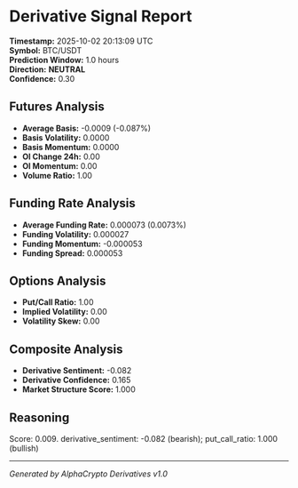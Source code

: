 # Derivative Signal Report

**Timestamp:** 2025-10-02 20:13:09 UTC  
**Symbol:** BTC/USDT  
**Prediction Window:** 1.0 hours  
**Direction:** **NEUTRAL**  
**Confidence:** 0.30

## Futures Analysis
- **Average Basis:** -0.0009 (-0.087%)
- **Basis Volatility:** 0.0000
- **Basis Momentum:** 0.0000
- **OI Change 24h:** 0.00
- **OI Momentum:** 0.00
- **Volume Ratio:** 1.00

## Funding Rate Analysis
- **Average Funding Rate:** 0.000073 (0.0073%)
- **Funding Volatility:** 0.000027
- **Funding Momentum:** -0.000053
- **Funding Spread:** 0.000053

## Options Analysis
- **Put/Call Ratio:** 1.00
- **Implied Volatility:** 0.00
- **Volatility Skew:** 0.00

## Composite Analysis
- **Derivative Sentiment:** -0.082
- **Derivative Confidence:** 0.165
- **Market Structure Score:** 1.000

## Reasoning
Score: 0.009. derivative_sentiment: -0.082 (bearish); put_call_ratio: 1.000 (bullish)

---
*Generated by AlphaCrypto Derivatives v1.0*
